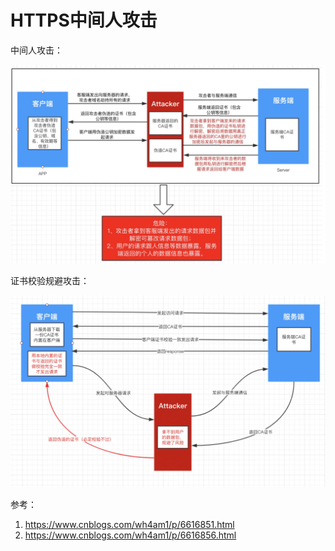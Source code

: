 # HTTPS中间人攻击


中间人攻击：

![](assets/HTTPS中间人攻击/中间人攻击.png)

证书校验规避攻击：

![](assets/HTTPS中间人攻击/证书校验规避攻击.png)

参考：
1. https://www.cnblogs.com/wh4am1/p/6616851.html
2. https://www.cnblogs.com/wh4am1/p/6616856.html
